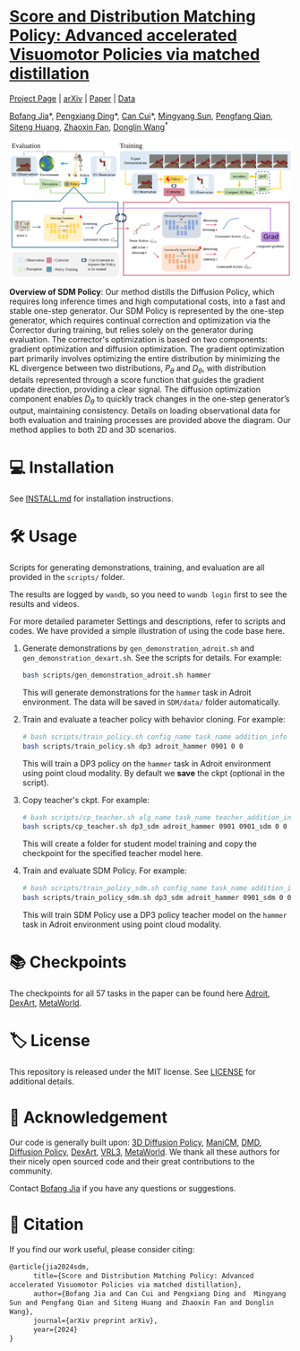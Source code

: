 # [Score and Distribution Matching Policy: Advanced accelerated Visuomotor Policies via matched distillation](https://bofangjia1227.github.io/page/)


[Project Page](https://bofangjia1227.github.io/page/) | [arXiv](https://bofangjia1227.github.io/page/) | [Paper](https://bofangjia1227.github.io/page/) | [Data](https://bofangjia1227.github.io/page/)

[Bofang Jia](https://bofangjia1227.github.io/page/)\*, [Pengxiang Ding](https://bofangjia1227.github.io/page/)\*, [Can Cui](https://bofangjia1227.github.io/page/)\*,  [Mingyang Sun](https://bofangjia1227.github.io/page/), [Pengfang Qian](https://bofangjia1227.github.io/page/), [Siteng Huang](https://bofangjia1227.github.io/page/), [Zhaoxin Fan](https://bofangjia1227.github.io/page/), [Donglin Wang](https://bofangjia1227.github.io/page/)<sup>†</sup>


![](./files/sdm.svg) 

<b>Overview of SDM Policy</b>: Our method distills the Diffusion Policy, which requires long inference times and high computational costs, into a fast and stable one-step generator. Our SDM Policy is represented by the one-step generator, which requires continual correction and optimization via the Corrector during training, but relies solely on the generator during evaluation. The corrector's optimization is based on two components: gradient optimization and diffusion optimization. The gradient optimization part primarily involves optimizing the entire distribution by minimizing the KL divergence between two distributions, $P_{\theta}$ and $D_{\theta}$, with distribution details represented through a score function that guides the gradient update direction, providing a clear signal. The diffusion optimization component enables $D_{\theta}$ to quickly track changes in the one-step generator’s output, maintaining consistency. Details on loading observational data for both evaluation and training processes are provided above the diagram. Our method applies to both 2D and 3D scenarios.

# 💻 Installation

See [INSTALL.md](INSTALL.md) for installation instructions. 

# 🛠️ Usage

Scripts for generating demonstrations, training, and evaluation are all provided in the `scripts/` folder. 

The results are logged by `wandb`, so you need to `wandb login` first to see the results and videos.

For more detailed parameter Settings and descriptions, refer to scripts and codes. We have provided a simple illustration of using the code base here.


1. Generate demonstrations by `gen_demonstration_adroit.sh` and `gen_demonstration_dexart.sh`. See the scripts for details. For example:
    ```bash
    bash scripts/gen_demonstration_adroit.sh hammer
    ```
    This will generate demonstrations for the `hammer` task in Adroit environment. The data will be saved in `SDM/data/` folder automatically.


2. Train and evaluate a teacher policy with behavior cloning. For example:
    ```bash
    # bash scripts/train_policy.sh config_name task_name addition_info seed gpu_id 
    bash scripts/train_policy.sh dp3 adroit_hammer 0901 0 0
    ```
    This will train a DP3 policy on the `hammer` task in Adroit environment using point cloud modality. By default we **save** the ckpt (optional in the script). 
   
3. Copy teacher's ckpt. For example:
    ```bash
    # bash scripts/cp_teacher.sh alg_name task_name teacher_addition_info addition_info seed gpu_id
    bash scripts/cp_teacher.sh dp3_sdm adroit_hammer 0901 0901_sdm 0 0
    ```
    This will create a folder for student model training and copy the checkpoint for the specified teacher model here.
    
4. Train and evaluate SDM Policy. For example:
    ```bash
    # bash scripts/train_policy_sdm.sh config_name task_name addition_info seed gpu_id
    bash scripts/train_policy_sdm.sh dp3_sdm adroit_hammer 0901_sdm 0 0
    ```
    This will train SDM Policy use a DP3 policy teacher model on the `hammer` task in Adroit environment using point cloud modality. 





# 📚 Checkpoints

The checkpoints for all 57 tasks in the paper can be found here
[Adroit](https://drive.google.com/drive/folders/1Fq2PM9PqBWAEwPcOZdHZvrxaZtB6VC6W?usp=drive_link),
[DexArt](https://drive.google.com/drive/folders/1GrpyF3MD__nd6h_0tQE6-K-guJZBAD2P?usp=drive_link),
[MetaWorld](https://drive.google.com/drive/folders/1eVOfn__UEzFcPyO6pC_7y3BMYyctMSz9?usp=drive_link).


# 🏷️ License
This repository is released under the MIT license. See [LICENSE](LICENSE) for additional details.

# 🙏 Acknowledgement
Our code is generally built upon: [3D Diffusion Policy](https://github.com/YanjieZe/3D-Diffusion-Policy), [ManiCM](https://github.com/ManiCM-fast/ManiCM), [DMD](https://github.com/tianweiy/DMD2), [Diffusion Policy](https://github.com/real-stanford/diffusion_policy), [DexArt](https://github.com/Kami-code/dexart-release), [VRL3](https://github.com/microsoft/VRL3), [MetaWorld](https://github.com/Farama-Foundation/Metaworld). We thank all these authors for their nicely open sourced code and their great contributions to the community.

Contact [Bofang Jia](https://bofangjia1227.github.io/page/) if you have any questions or suggestions.

# 📝 Citation

If you find our work useful, please consider citing:
```
@article{jia2024sdm,
      title={Score and Distribution Matching Policy: Advanced accelerated Visuomotor Policies via matched distillation}, 
      author={Bofang Jia and Can Cui and Pengxiang Ding and  Mingyang Sun and Pengfang Qian and Siteng Huang and Zhaoxin Fan and Donglin Wang},
      journal={arXiv preprint arXiv},
      year={2024}
}

```



